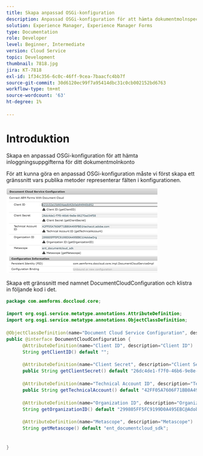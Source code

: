 ```yaml
---
title: Skapa anpassad OSGi-konfiguration
description: Anpassad OSGi-konfiguration för att hämta dokumentmolnspecifik information
solution: Experience Manager, Experience Manager Forms
type: Documentation
role: Developer
level: Beginner, Intermediate
version: Cloud Service
topic: Development
thumbnail: 7818.jpg
jira: KT-7818
exl-id: 1f34c356-6c0c-46ff-9cea-7baacfc4bb7f
source-git-commit: 30d6120ec99f7a95414dbc31c0cb002152bd6763
workflow-type: tm+mt
source-wordcount: '63'
ht-degree: 1%

---
```


# Introduktion

Skapa en anpassad OSGi-konfiguration för att hämta inloggningsuppgifterna för ditt dokumentmolnkonto


För att kunna göra en anpassad OSGi-konfiguration måste vi först skapa ett gränssnitt vars publika metoder representerar fälten i konfigurationen.

![doc-cloud-config](assets/doc-cloud-configuration.JPG)


Skapa ett gränssnitt med namnet DocumentCloudConfiguration och klistra in följande kod i det.

```java
package com.aemforms.doccloud.core;

import org.osgi.service.metatype.annotations.AttributeDefinition;
import org.osgi.service.metatype.annotations.ObjectClassDefinition;

@ObjectClassDefinition(name="Document Cloud Service Configuration", description = "Connect AEM Forms With Document Cloud")
public @interface DocumentCloudConfiguration {
	  @AttributeDefinition(name="Client ID", description="Client ID")
	  String getClientID() default "";
	  
	  @AttributeDefinition(name="Client Secret", description="Client Secret")
	  public String getClientSecret() default "26dc4de1-f7f0-46b6-9e8e-86270ad34f58";
	  
	  @AttributeDefinition(name="Technical Account ID", description="Technical Account ID")
	  public String getTechnicalAccount() default "42FF05A7606F71BB0A495FBE@techacct.adobe.com";

	  @AttributeDefinition(name="Organization ID", description="Organization ID")
	  String getOrganizationID() default "299805FF5FC9199D0A495EBC@AdobeOrg";
	  
	  @AttributeDefinition(name="Metascope", description="Metascope")
	  String getMetascope() default "ent_documentcloud_sdk";


}
```
